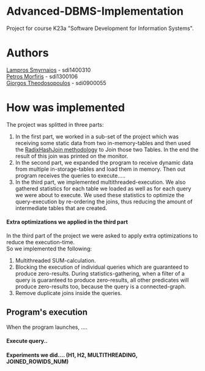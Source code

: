 # Advanced-DBMS-Implementation
Project for course Κ23a "Software Development for Information Systems".


# Authors
[Lampros Smyrnaios](https://github.com/LSmyrnaios) - sdi1400310<br/>
[Petros Morfiris](https://github.com/peterthunder) - sdi1300106<br/>
[Giorgos Theodosopoulos](https://github.com/gtheo91) - sdi0900055<br/>


# How was implemented
The project was splitted in three parts:
1) In the first part, we worked in a sub-set of the project which was receiving some static data from two in-memory-tables and then used the [RadixHashJoin methodology](https://ieeexplore.ieee.org/document/6544839) to Join those two Tables. In the end the result of this join was printed on the monitor.<br/>
2) In the second part, we expanded the program to receive dynamic data from multiple in-storage-tables and load them in memory. Then out program receives the queries to execute.....
3) In the third part, we implemented multithreaded-execution. We also gathered statistics for each table we loaded as well as for each query we were about to execute. We used these statistics to optimize the query-execution by re-ordering the joins, thus reducing the amount of intermediate tables that are created.<br/>

#### Extra optimizations we applied in the third part
In the third part of the project we were asked to apply extra optimizations to reduce the execution-time.<br/>
So we implemented the following:
1) Multithreaded SUM-calculation.
2) Blocking the execution of individual queries which are guaranteed to produce zero-results. During statistics-gathering, when a filter of a query is guaranteed to produce zero-results, all other predicates will produce zero-results too, because the query is a connected-graph.
3) Remove duplicate joins inside the queries.




## Program's execution
When the  program launches, ....


#### Execute query..




#### Experiments we did.... (H1, H2, MULTITHREADING, JOINED_ROWIDS_NUM)






